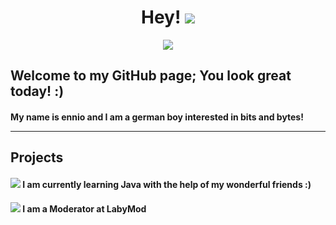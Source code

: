<div align="center"><h1>Hey! <img src="https://i.imgur.com/vBWQttw.png"></h1></div>
<div align="center"><img src="https://lanyard.cnrad.dev/api/492742748328427531?idleMessage=I+am+currently+touching+grass!+🌷"></div>
<h2>Welcome to my GitHub page; You look great today! :)</h2>
<h4>My name is ennio and I am a german boy interested in bits and bytes!
<hr>
<h2>Projects</h2>
<h4><img src="https://i.imgur.com/DLGUlni.png" size="10"> I am currently learning Java with the help of my wonderful friends :)</h4>
<h4><img src="https://i.imgur.com/s3Fpirg.png"> I am a Moderator at LabyMod
